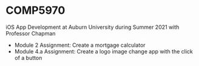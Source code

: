 # COMP5970
iOS App Development at Auburn University during Summer 2021 with Professor Chapman

- Module 2 Assignment: Create a mortgage calculator 
- Module 4.a Assignment: Create a logo image change app with the click of a button
